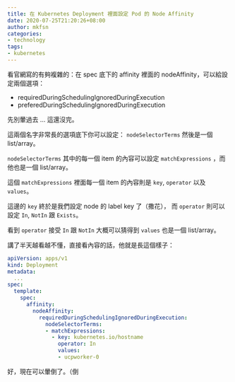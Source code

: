 ```yaml
---
title: 在 Kubernetes Deployment 裡面設定 Pod 的 Node Affinity
date: 2020-07-25T21:20:26+08:00
author: mkfsn
categories:
- technology
tags:
- kubernetes
---
```


看官網寫的有夠複雜的：在 spec 底下的 affinity 裡面的 nodeAffinity，可以給設定兩個選項：

- requiredDuringSchedulingIgnoredDuringExecution
- preferedDuringSchedulingIgnoredDuringExecution

先別暈過去 ... 這還沒完。

這兩個名字非常長的選項底下你可以設定： `nodeSelectorTerms` 然後是一個 list/array。

`nodeSelectorTerms` 其中的每一個 item 的內容可以設定 `matchExpressions` ，而他也是一個 list/array。

這個 `matchExpressions` 裡面每一個 item 的內容則是 `key`, `operator` 以及 `values`。

這邊的 `key` 終於是我們設定 node 的 label key 了（撒花）， 而 `operator` 則可以設定 `In`, `NotIn` 跟 `Exists`。

看到 `operator` 接受 `In` 跟 `NotIn` 大概可以猜得到 `values` 也是一個 list/array。

講了半天越看越不懂，直接看內容的話，他就是長這個樣子：

```yaml
apiVersion: apps/v1
kind: Deployment
metadata:
  ...
spec:
  template:
    spec:
      affinity:
        nodeAffinity:
          requiredDuringSchedulingIgnoredDuringExecution:
            nodeSelectorTerms:
            - matchExpressions:
              - key: kubernetes.io/hostname
                operator: In
                values:
                - ucpworker-0
```

好，現在可以暈倒了。（倒
